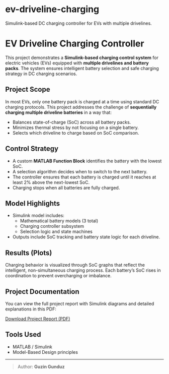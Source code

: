 # ev-driveline-charging
Simulink-based DC charging controller for EVs with multiple drivelines.

# EV Driveline Charging Controller

This project demonstrates a **Simulink-based charging control system** for electric vehicles (EVs) equipped with **multiple drivelines and battery packs**. The system ensures intelligent battery selection and safe charging strategy in DC charging scenarios.

## Project Scope

In most EVs, only one battery pack is charged at a time using standard DC charging protocols. This project addresses the challenge of **sequentially charging multiple driveline batteries** in a way that:
- Balances state-of-charge (SoC) across all battery packs.
- Minimizes thermal stress by not focusing on a single battery.
- Selects which driveline to charge based on SoC comparison.

## Control Strategy

- A custom **MATLAB Function Block** identifies the battery with the lowest SoC.
- A selection algorithm decides when to switch to the next battery.
- The controller ensures that each battery is charged until it reaches at least 2% above the next-lowest SoC.
- Charging stops when all batteries are fully charged.

## Model Highlights

- Simulink model includes:
  - Mathematical battery models (3 total)
  - Charging controller subsystem
  - Selection logic and state machines
- Outputs include SoC tracking and battery state logic for each driveline.

## Results (Plots)

Charging behavior is visualized through SoC graphs that reflect the intelligent, non-simultaneous charging process. Each battery’s SoC rises in coordination to prevent overcharging or imbalance.

## Project Documentation

You can view the full project report with Simulink diagrams and detailed explanations in this PDF:

 [Download Project Report (PDF)](https://github.com/GuzinGunduz/ev-driveline-charging/blob/main/SelectDrivelineGuzin.pdf)

## Tools Used

- MATLAB / Simulink
- Model-Based Design principles

---

> Author: **Guzin Gunduz**  

